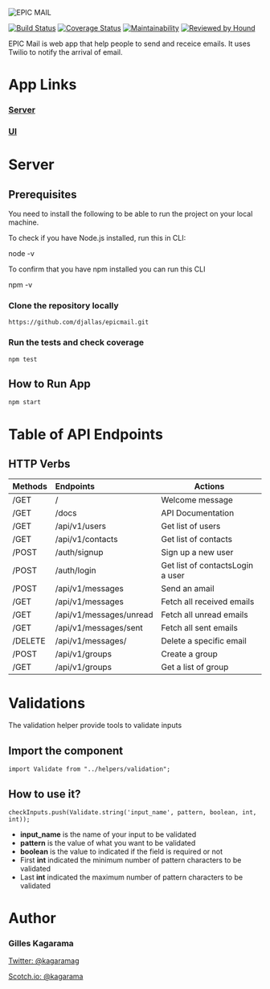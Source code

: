 ![EPIC MAIL](images/logo.svg)

[![Build Status](https://travis-ci.org/djallas/epicmail.svg?branch=develop)](https://travis-ci.org/djallas/epicmail)
[![Coverage Status](https://coveralls.io/repos/github/djallas/epicmail/badge.svg?branch=develop&kill_cache=1)](https://coveralls.io/github/djallas/epicmail)
[![Maintainability](https://api.codeclimate.com/v1/badges/7f987f44da1233229618/maintainability)](https://codeclimate.com/github/djallas/epicmail/maintainability)
[![Reviewed by Hound](https://img.shields.io/badge/Reviewed_by-Hound-8E64B0.svg)](https://houndci.com)

EPIC Mail is web app that help people to send and receice emails. It uses Twilio to notify the arrival of email.

# App Links

### [Server](https://epicmailbox.herokuapp.com)

### [UI](https://djallas.github.io/epicmail/)



# Server

## Prerequisites
You need to install the following to be able to run the project on your local machine.

To check if you have Node.js installed, run this in CLI:

node -v

To confirm that you have npm installed you can run this CLI

npm -v

### Clone the repository locally 

```
https://github.com/djallas/epicmail.git
```

### Run the tests and check coverage

```
npm test
```

## How to Run App

```
npm start
```

# Table of API Endpoints

## HTTP Verbs

| Methods | Endpoints | Actions |
| :----- | :----- | ----- |
| /GET | / | Welcome message |
| /GET | /docs | API Documentation |
| /GET | /api/v1/users | Get list of users |
| /GET | /api/v1/contacts | Get list of contacts |
| /POST | /auth/signup | Sign up a new user |
| /POST | /auth/login | Get list of contactsLogin a user |
| /POST | /api/v1/messages | Send an amail |
| /GET | /api/v1/messages | Fetch all received emails |
| /GET | /api/v1/messages/unread | Fetch all unread emails |
| /GET | /api/v1/messages/sent | Fetch all sent emails |
| /DELETE | /api/v1/messages/<message-id> | Delete a specific email |
| /POST | /api/v1/groups | Create a group |
| /GET | /api/v1/groups | Get a list of group |

# Validations

The validation helper provide tools to validate inputs

## Import the component

```import Validate from "../helpers/validation";```

## How to use it?


```
checkInputs.push(Validate.string('input_name', pattern, boolean, int, int));
```
- **input_name** is the name of your input to be validated
- **pattern** is the value of what you want to be validated
- **boolean** is the value to indicated if the field is required or not
- First **int** indicated the minimum number of pattern characters to be validated
- Last **int** indicated the maximum number of pattern characters to be validated


# Author

### Gilles Kagarama

[Twitter: @kagaramag](https://www.twitter/kagaramag)

[Scotch.io: @kagarama](https://scotch.io/@gilles)
